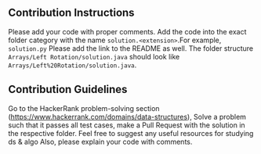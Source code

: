 ## Contribution Instructions

Please add your code with proper comments. Add the code into the exact folder category with the name `solution.<extension>`.For example, `solution.py`
Please add the link to the README as well. The folder structure `Arrays/Left Rotation/solution.java` should look like `Arrays/Left%20Rotation/solution.java`.


## Contribution Guidelines
Go to the HackerRank problem-solving section (https://www.hackerrank.com/domains/data-structures), 
Solve a problem such that it passes all test cases, make a Pull Request with the solution in the respective folder. 
Feel free to suggest any useful resources for studying ds & algo
Also, please explain your code with comments.
